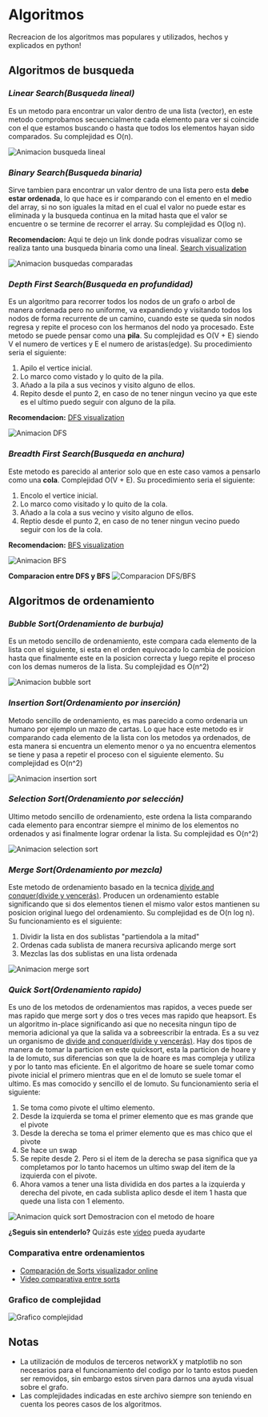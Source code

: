 # Algoritmos

Recreacion de los algoritmos mas populares y utilizados, hechos y explicados en python!

## Algoritmos de busqueda

### **_Linear Search(Busqueda lineal)_**

Es un metodo para encontrar un valor dentro de una lista (vector), en este metodo comprobamos secuencialmente cada elemento para ver si coincide con el que estamos buscando o hasta que todos los elementos hayan sido comparados. Su complejidad es O(n).

![Animacion busqueda lineal](https://www.doabledanny.com/static/9ba362fd1cb889120f307638e2ecb8f4/gif.gif)

### **_Binary Search(Busqueda binaria)_**

Sirve tambien para encontrar un valor dentro de una lista pero esta **debe estar ordenada**, lo que hace es ir comparando con el emento en el medio del array, si no son iguales la mitad en el cual el valor no puede estar es eliminada y la busqueda continua en la mitad hasta que el valor se encuentre o se termine de recorrer el array. Su complejidad es O(log n).

**Recomendacion:** Aqui te dejo un link donde podras visualizar como se realiza tanto una busqueda binaria como una lineal. [Search visualization](https://www.cs.usfca.edu/~galles/visualization/Search.html)

![Animacion busquedas comparadas](https://c.tenor.com/Jl0YrqxnHmAAAAAd/binary-search-sequence-search.gif)

### **_Depth First Search(Busqueda en profundidad)_**

Es un algoritmo para recorrer todos los nodos de un grafo o arbol de manera ordenada pero no uniforme, va expandiendo y visitando todos los nodos de forma recurrente de un camino, cuando este se queda sin nodos regresa y repite el proceso con los hermanos del nodo ya procesado. Este metodo se puede pensar como una **pila**. Su complejidad es O(V + E) siendo V el numero de vertices y E el numero de aristas(edge).
Su procedimiento seria el siguiente:

1. Apilo el vertice inicial.
2. Lo marco como vistado y lo quito de la pila.
3. Añado a la pila a sus vecinos y visito alguno de ellos.
4. Repito desde el punto 2, en caso de no tener ningun vecino ya que este es el ultimo puedo seguir con alguno de la pila.

**Recomendacion:** [DFS visualization](https://www.cs.usfca.edu/~galles/visualization/DFS.html)

![Animacion DFS](https://upload.wikimedia.org/wikipedia/commons/7/7f/Depth-First-Search.gif)

### _Breadth First Search(Busqueda en anchura)_

Este metodo es parecido al anterior solo que en este caso vamos a pensarlo como una **cola**. Complejidad O(V + E).
Su procedimiento seria el siguiente:

1. Encolo el vertice inicial.
2. Lo marco como visitado y lo quito de la cola.
3. Añado a la cola a sus vecino y visito alguno de ellos.
4. Reptio desde el punto 2, en caso de no tener ningun vecino puedo seguir con los de la cola.

**Recomendacion:** [BFS visualization](https://www.cs.usfca.edu/~galles/visualization/BFS.html)

![Animacion BFS](https://upload.wikimedia.org/wikipedia/commons/5/5d/Breadth-First-Search-Algorithm.gif?20100504223639)

**Comparacion entre DFS y BFS**
![Comparacion DFS/BFS](https://miro.medium.com/max/1280/1*GT9oSo0agIeIj6nTg3jFEA.gif)

## Algoritmos de ordenamiento

### _Bubble Sort(Ordenamiento de burbuja)_

Es un metodo sencillo de ordenamiento, este compara cada elemento de la lista con el siguiente, si esta en el orden equivocado lo cambia de posicion hasta que finalmente este en la posicion correcta y luego repite el proceso con los demas numeros de la lista. Su complejidad es O(n^2)

![Animacion bubble sort](https://upload.wikimedia.org/wikipedia/commons/c/c8/Bubble-sort-example-300px.gif)

### _Insertion Sort(Ordenamiento por inserción)_

Metodo sencillo de ordenamiento, es mas parecido a como ordenaria un humano por ejemplo un mazo de cartas. Lo que hace este metodo es ir comparando cada elemento de la lista con los metodos ya ordenados, de esta manera si encuentra un elemento menor o ya no encuentra elementos se tiene y pasa a repetir el proceso con el siguiente elemento. Su complejidad es O(n^2)

![Animacion insertion sort](https://upload.wikimedia.org/wikipedia/commons/0/0f/Insertion-sort-example-300px.gif)

### _Selection Sort(Ordenamiento por selección)_

Ultimo metodo sencillo de ordenamiento, este ordena la lista comparando cada elemento para encontrar siempre el minimo de los elementos no ordenados y asi finalmente lograr ordenar la lista. Su complejidad es O(n^2)

![Animacion selection sort](https://i.makeagif.com/media/1-24-2016/VrJ-Br.gif)

### _Merge Sort(Ordenamiento por mezcla)_

Este metodo de ordenamiento basado en la tecnica [divide and conquer(divide y vencerás)](https://es.wikipedia.org/wiki/Divide_y_vencer%C3%A1s). Producen un ordenamiento estable significando que si dos elementos tienen el mismo valor estos mantienen su posicion original luego del ordenamiento. Su complejidad es de O(n log n).
Su funcionamiento es el siguiente:

1. Dividir la lista en dos sublistas "partiendola a la mitad"
2. Ordenas cada sublista de manera recursiva aplicando merge sort
3. Mezclas las dos sublistas en una lista ordenada

![Animacion merge sort](https://upload.wikimedia.org/wikipedia/commons/thumb/c/cc/Merge-sort-example-300px.gif/220px-Merge-sort-example-300px.gif)

### _Quick Sort(Ordenamiento rapido)_

Es uno de los metodos de ordenamientos mas rapidos, a veces puede ser mas rapido que merge sort y dos o tres veces mas rapido que heapsort. Es un algoritmo in-place significando asi que no necesita ningun tipo de memoria adicional ya que la salida va a sobreescribir la entrada. Es a su vez un organismo de [divide and conquer(divide y vencerás)](https://es.wikipedia.org/wiki/Divide_y_vencer%C3%A1s). Hay dos tipos de manera de tomar la particion en este quicksort, esta la particion de hoare y la de lomuto, sus diferencias son que la de hoare es mas compleja y utiliza y por lo tanto mas eficiente. En el algoritmo de hoare se suele tomar como pivote inicial el primero mientras que en el de lomuto se suele tomar el ultimo. Es mas comocido y sencillo el de lomuto.
Su funcionamiento seria el siguiente:

1. Se toma como pivote el ultimo elemento.
2. Desde la izquierda se toma el primer elemento que es mas grande que el pivote
3. Desde la derecha se toma el primer elemento que es mas chico que el pivote
4. Se hace un swap
5. Se repite desde 2. Pero si el item de la derecha se pasa significa que ya completamos por lo tanto hacemos un ultimo swap del item de la izquierda con el pivote.
6. Ahora vamos a tener una lista dividida en dos partes a la izquierda y derecha del pivote, en cada sublista aplico desde el item 1 hasta que quede una lista con 1 elemento.

![Animacion quick sort](https://upload.wikimedia.org/wikipedia/commons/9/9c/Quicksort-example.gif)
Demostracion con el metodo de hoare

**¿Seguis sin entenderlo?** Quizás este [video](https://www.youtube.com/watch?v=Hoixgm4-P4M&) pueda ayudarte

### Comparativa entre ordenamientos

- [Comparación de Sorts visualizador online](https://www.cs.usfca.edu/~galles/visualization/ComparisonSort.html)
- [Video comparativa entre sorts](https://www.youtube.com/watch?v=ZZuD6iUe3Pc)

### Grafico de complejidad

![Grafico complejidad](https://miro.medium.com/max/1400/1*5ZLci3SuR0zM_QlZOADv8Q.jpeg)

## Notas

- La utilización de modulos de terceros networkX y matplotlib no son necesarios para el funcionamiento del codigo por lo tanto estos pueden ser removidos, sin embargo estos sirven para darnos una ayuda visual sobre el grafo.
- Las complejidades indicadas en este archivo siempre son teniendo en cuenta los peores casos de los algoritmos.
